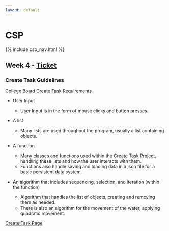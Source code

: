 ```yaml
---
layout: default
---
```


# CSP

{% include csp_nav.html %}

## Week 4 - [Ticket](https://github.com/Archkitten/CS-AP-2/issues/16)

### Create Task Guidelines

[College Board Create Task Requirements](https://apcentral.collegeboard.org/pdf/ap-csp-student-task-directions.pdf)

* User Input
  * User Input is in the form of mouse clicks and button presses.

* A list
  * Many lists are used throughout the program, usually a list containing objects.

* A function
  * Many classes and functions used within the Create Task Project, handling these lists and how the user interacts with them.
  * Functions also handle saving and loading data in a json file for a basic persistent data system.

* An algorithm that includes sequencing, selection, and iteration (within the function)
  * Algorithm that handles the list of objects, creating and removing them as needed.
  * There is also an algorithm for the movement of the water, applying quadratic movement.
  
[Create Task Page](https://archkitten.github.io/CS-AP-2/p2/flyby_fishing)
